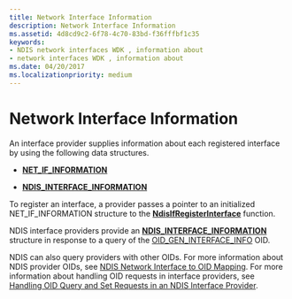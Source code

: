 ```yaml
---
title: Network Interface Information
description: Network Interface Information
ms.assetid: 4d8cd9c2-6f78-4c70-83bd-f36fffbf1c35
keywords:
- NDIS network interfaces WDK , information about
- network interfaces WDK , information about
ms.date: 04/20/2017
ms.localizationpriority: medium
---
```


# Network Interface Information





An interface provider supplies information about each registered interface by using the following data structures.

-   [**NET\_IF\_INFORMATION**](https://msdn.microsoft.com/library/windows/hardware/ff568743)

-   [**NDIS\_INTERFACE\_INFORMATION**](https://msdn.microsoft.com/library/windows/hardware/ff565736)

To register an interface, a provider passes a pointer to an initialized NET\_IF\_INFORMATION structure to the [**NdisIfRegisterInterface**](https://msdn.microsoft.com/library/windows/hardware/ff562715) function.

NDIS interface providers provide an [**NDIS\_INTERFACE\_INFORMATION**](https://msdn.microsoft.com/library/windows/hardware/ff565736) structure in response to a query of the [OID\_GEN\_INTERFACE\_INFO](https://msdn.microsoft.com/library/windows/hardware/ff569589) OID.

NDIS can also query providers with other OIDs. For more information about NDIS provider OIDs, see [NDIS Network Interface to OID Mapping](mapping-of-ndis-network-interfaces-to-ndis-oids.md). For more information about handling OID requests in interface providers, see [Handling OID Query and Set Requests in an NDIS Interface Provider](handling-oid-query-and-set-requests-in-an-ndis-interface-provider.md).

 

 






